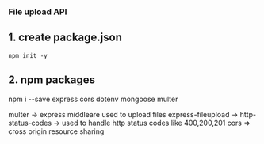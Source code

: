 ### File upload API

## 1. create package.json

    npm init -y

## 2. npm packages
 npm i --save express cors dotenv mongoose multer

 multer -> express middleare used to upload files
 express-fileupload ->
 http-status-codes -> used to handle http status codes like 400,200,201
 cors => cross origin resource sharing
